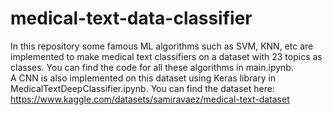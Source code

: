# medical-text-data-classifier

In this repository some famous ML algorithms such as SVM, KNN, etc are implemented to make medical text classifiers on a dataset with 23 topics as classes. You can find the code for all these algorithms in main.ipynb.  
A CNN is also implemented on this dataset using Keras library in MedicalTextDeepClassifier.ipynb.
You can find the dataset here: https://www.kaggle.com/datasets/samiravaez/medical-text-dataset


